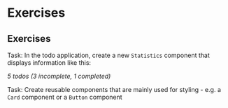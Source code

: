 # Exercises

## Exercises

Task: In the todo application, create a new `Statistics` component that displays information like this:

_5 todos (3 incomplete, 1 completed)_

Task: Create reusable components that are mainly used for styling - e.g. a `Card` component or a `Button` component
